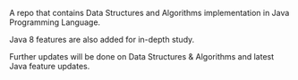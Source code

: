 A repo that contains Data Structures and Algorithms implementation in Java Programming Language.

Java 8 features are also added for in-depth study.

Further updates will be done on Data Structures & Algorithms and latest Java feature updates.
